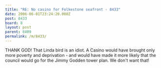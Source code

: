 ```yaml
---
title: "RE: No casino for Folkestone seafront - 8433"
date: 2006-06-01T23:24:20.000Z
post: 8433
board: 8
layout: post
parent: 8409
permalink: /m/8433/
---
```

THANK GOD! That Linda bird is an idiot. A Casino would have brought only more poverty and deprivation - and would have made it more likely that the council would go for the Jimmy Godden tower plan. We don't want that!
